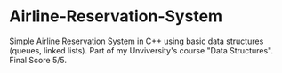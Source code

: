 # Airline-Reservation-System
Simple Airline Reservation System in C++ using basic data structures (queues, linked lists).
Part of my Unviversity's course "Data Structures". Final Score 5/5.
